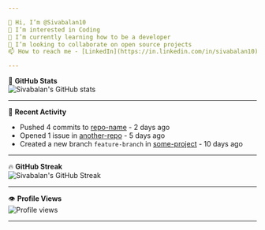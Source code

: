 ```yaml
---

👋 Hi, I’m @Sivabalan10  
👀 I’m interested in Coding  
🌱 I’m currently learning how to be a developer  
💞️ I’m looking to collaborate on open source projects  
📫 How to reach me - [LinkedIn](https://in.linkedin.com/in/sivabalan10)

---
```


🚀 **GitHub Stats**  
![Sivabalan's GitHub stats](https://github-readme-stats.vercel.app/api?username=Sivabalan10&show_icons=true&theme=dark)

---

💼 **Recent Activity**  
- Pushed 4 commits to [repo-name](https://github.com/Sivabalan10/repo-name) - 2 days ago  
- Opened 1 issue in [another-repo](https://github.com/another-org/another-repo) - 5 days ago  
- Created a new branch `feature-branch` in [some-project](https://github.com/some-org/some-project) - 10 days ago  

---

🔥 **GitHub Streak**  
![Sivabalan's GitHub Streak](https://github-readme-streak-stats.herokuapp.com/?user=Sivabalan10&theme=dark)

---

👁️ **Profile Views**  
![Profile views](https://komarev.com/ghpvc/?username=Sivabalan10)

---

